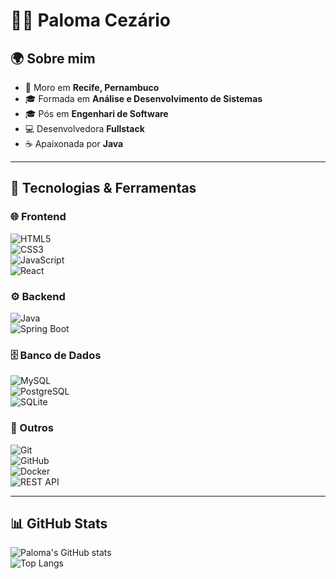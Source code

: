 # 👩‍💻 Paloma Cezário  


## 🌍 Sobre mim  
- 📍 Moro em **Recife, Pernambuco**  
- 🎓 Formada em **Análise e Desenvolvimento de Sistemas**  
- 🎓 Pós em **Engenhari de Software**  
- 💻 Desenvolvedora **Fullstack**  
- ☕ Apaixonada por **Java**  

---

## 🚀 Tecnologias & Ferramentas  

### 🌐 Frontend  
![HTML5](https://img.shields.io/badge/-HTML5-E34F26?style=flat&logo=html5&logoColor=white)  
![CSS3](https://img.shields.io/badge/-CSS3-1572B6?style=flat&logo=css3&logoColor=white)  
![JavaScript](https://img.shields.io/badge/-JavaScript-F7DF1E?style=flat&logo=javascript&logoColor=black)  
![React](https://img.shields.io/badge/-React-61DAFB?style=flat&logo=react&logoColor=black)  

### ⚙️ Backend  
![Java](https://img.shields.io/badge/-Java-007396?style=flat&logo=java&logoColor=white)  
![Spring Boot](https://img.shields.io/badge/-Spring%20Boot-6DB33F?style=flat&logo=springboot&logoColor=white)  


### 🗄️ Banco de Dados  
![MySQL](https://img.shields.io/badge/-MySQL-4479A1?style=flat&logo=mysql&logoColor=white)  
![PostgreSQL](https://img.shields.io/badge/-PostgreSQL-336791?style=flat&logo=postgresql&logoColor=white)  
![SQLite](https://img.shields.io/badge/-SQLite-003B57?style=flat&logo=sqlite&logoColor=white)  

### 🔧 Outros  
![Git](https://img.shields.io/badge/-Git-F05032?style=flat&logo=git&logoColor=white)  
![GitHub](https://img.shields.io/badge/-GitHub-181717?style=flat&logo=github&logoColor=white)  
![Docker](https://img.shields.io/badge/-Docker-2496ED?style=flat&logo=docker&logoColor=white)  
![REST API](https://img.shields.io/badge/-REST%20API-005571?style=flat)  

---
 
## 📊 GitHub Stats  
![Paloma's GitHub stats](https://github-readme-stats.vercel.app/api?username=PalomaCezario&show_icons=true&theme=cobalt)  
![Top Langs](https://github-readme-stats.vercel.app/api/top-langs/?username=PalomaCezario&layout=compact&theme=cobalt)  




 

